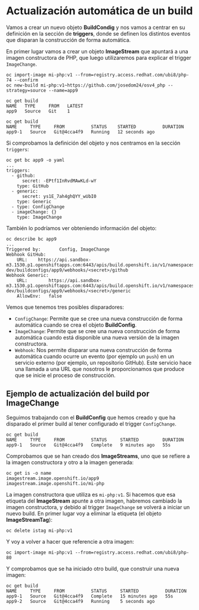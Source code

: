# Actualización automática de un build

Vamos a crear un nuevo objeto **BuildCondig** y nos vamos a centrar en su definición en la sección de **triggers**, donde se definen los distintos eventos que disparan la construcción de forma automática.

En primer lugar vamos a crear un objeto **ImageStream** que apuntará a una imagen constructora de PHP, que luego utilizaremos para explicar el trigger `ImageChange`.

    oc import-image mi-php:v1 --from=registry.access.redhat.com/ubi8/php-74 --confirm
    oc new-build mi-php:v1~https://github.com/josedom24/osv4_php --strategy=source --name=app9

    oc get build
    NAME   TYPE     FROM   LATEST
    app9   Source   Git    1
    
    oc get build
    NAME     TYPE     FROM          STATUS    STARTED          DURATION
    app9-1   Source   Git@4cca4f9   Running   12 seconds ago   

Si comprobamos la definición del objeto y nos centramos en la sección `triggers`:

    oc get bc app9 -o yaml
    ...
    triggers:
      - github:
          secret: -EPtf1InRvdMAwKLd-wY
        type: GitHub
      - generic:
          secret: ys1E_7ah4ghQYY_wUbI0
        type: Generic
      - type: ConfigChange
      - imageChange: {}
        type: ImageChange

También lo podríamos ver obteniendo información del objeto:

    oc describe bc app9
    ...
    Triggered by:		Config, ImageChange
    Webhook GitHub:
    	URL:	https://api.sandbox-m3.1530.p1.openshiftapps.com:6443/apis/build.openshift.io/v1/namespaces/josedom24-dev/buildconfigs/app9/webhooks/<secret>/github
    Webhook Generic:
    	URL:		https://api.sandbox-m3.1530.p1.openshiftapps.com:6443/apis/build.openshift.io/v1/namespaces/josedom24-dev/buildconfigs/app9/webhooks/<secret>/generic
    	AllowEnv:	false


Vemos que tenemos tres posibles disparadores:

* `ConfigChange`: Permite que se cree una nueva construcción de forma automática cuando se crea el objeto **BuildConfig**.
* `ImageChange`: Permite que se cree una nueva construcción de forma automática cuando está disponible una nueva versión de la imagen constructora.
* `Webhook`: Nos permite disparar una nueva construcción de forma automática cuando ocurre un evento (por ejemplo un `push`) en un servicio externo (por ejemplo, un repositorio GitHub). Este servicio hace una llamada a una URL que nosotros le proporcionamos que produce que se inicie el proceso de construcción. 

## Ejemplo de actualización del build por ImageChange

Seguimos trabajando con el **BuildConfig** que hemos creado y que ha disparado el primer build al tener configurado el trigger `ConfigChange`.

    oc get build
    NAME     TYPE     FROM          STATUS     STARTED         DURATION
    app9-1   Source   Git@4cca4f9   Complete   9 minutes ago   55s

Comprobamos que se han creado dos **ImageStreams**, uno que se refiere a la imagen constructora y otro a la imagen generada:

    oc get is -o name
    imagestream.image.openshift.io/app9
    imagestream.image.openshift.io/mi-php

La imagen constructora que utiliza es `mi-php:v1`. Si hacemos que esa etiqueta del **ImageStream** apunte a otra imagen, habremos cambiado la imagen constructora, y debido al trigger `ImageChange` se volverá a iniciar un nuevo build. En primer lugar voy a eliminar la etiqueta (el objeto **ImageStreamTag**):

    oc delete istag mi-php:v1

Y voy a volver a hacer que referencie a otra imagen:

    oc import-image mi-php:v1 --from=registry.access.redhat.com/ubi8/php-80

Y comprobamos que se ha iniciado otro build, que construir una nueva imagen:

    oc get build
    NAME     TYPE     FROM          STATUS     STARTED          DURATION
    app9-1   Source   Git@4cca4f9   Complete   15 minutes ago   55s
    app9-2   Source   Git@4cca4f9   Running    5 seconds ago    

